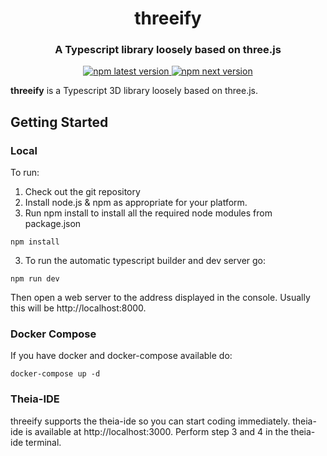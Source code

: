 <h1 align="center" style="border-bottom: none;">threeify</h1>
<h3 align="center">A Typescript library loosely based on three.js</h3>
<p align="center">
  <a href="https://www.npmjs.com/package/threeify">
    <img alt="npm latest version" src="https://img.shields.io/npm/v/threeify/latest.svg">
  </a>
  <a href="https://www.npmjs.com/package/threeify">
    <img alt="npm next version" src="https://img.shields.io/npm/v/threeify/next.svg">
  </a>
</p>

**threeify** is a Typescript 3D library loosely based on three.js.

## Getting Started

### Local

To run:

1. Check out the git repository
1. Install node.js & npm as appropriate for your platform.
1. Run npm install to install all the required node modules from package.json

```
npm install
```
 
3. To run the automatic typescript builder and dev server go:

```
npm run dev
```
 
Then open a web server to the address displayed in the console.  Usually this will be http://localhost:8000.

### Docker Compose

If you have docker and docker-compose available do:

```
docker-compose up -d
```

### Theia-IDE

threeify supports the theia-ide so you can start coding immediately.  theia-ide is available at http://localhost:3000. Perform step 3 and 4 in the theia-ide terminal. 

